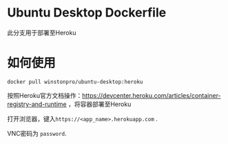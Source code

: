 # Ubuntu Desktop Dockerfile

此分支用于部署至Heroku

# 如何使用

`docker pull winstonpro/ubuntu-desktop:heroku`

按照Heroku官方文档操作：https://devcenter.heroku.com/articles/container-registry-and-runtime ，将容器部署至Heroku

打开浏览器，键入`https://<app_name>.herokuapp.com` .

VNC密码为 `password`.

